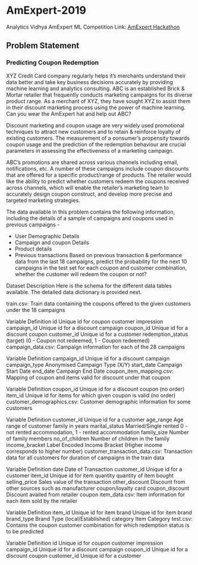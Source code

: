 # AmExpert-2019
Analytics Vidhya AmExpert ML Competition Link: [AmExpert Hackathon](https://datahack.analyticsvidhya.com/contest/amexpert-2019-machine-learning-hackathon/)

## Problem Statement

### Predicting Coupon Redemption
XYZ Credit Card company regularly helps it’s merchants understand their data better and take key business decisions accurately by providing machine learning and analytics consulting. ABC is an established Brick & Mortar retailer that frequently conducts marketing campaigns for its diverse product range. As a merchant of XYZ, they have sought XYZ to assist them in their discount marketing process using the power of machine learning. Can you wear the AmExpert hat and help out ABC?

 
Discount marketing and coupon usage are very widely used promotional techniques to attract new customers and to retain & reinforce loyalty of existing customers. The measurement of a consumer’s propensity towards coupon usage and the prediction of the redemption behaviour are crucial parameters in assessing the effectiveness of a marketing campaign.

 
ABC’s promotions are shared across various channels including email, notifications, etc. A number of these campaigns include coupon discounts that are offered for a specific product/range of products. The retailer would like the ability to predict whether customers redeem the coupons received across channels, which will enable the retailer’s marketing team to accurately design coupon construct, and develop more precise and targeted marketing strategies.

 
The data available in this problem contains the following information, including the details of a sample of campaigns and coupons used in previous campaigns -

* User Demographic Details
* Campaign and coupon Details
* Product details
* Previous transactions
Based on previous transaction & performance data from the last 18 campaigns, predict the probability for the next 10 campaigns in the test set for each coupon and customer combination, whether the customer will redeem the coupon or not?


Dataset Description
Here is the schema for the different data tables available. The detailed data dictionary is provided next.


train.csv: Train data containing the coupons offered to the given customers under the 18 campaigns

Variable	Definition
id	Unique id for coupon customer impression
campaign_id	Unique id for a discount campaign
coupon_id	Unique id for a discount coupon
customer_id	Unique id for a customer
redemption_status	(target) (0 - Coupon not redeemed, 1 - Coupon redeemed) 
campaign_data.csv: Campaign information for each of the 28 campaigns

Variable	Definition
campaign_id	Unique id for a discount campaign
campaign_type	Anonymised Campaign Type (X/Y)
start_date	Campaign Start Date
end_date	Campaign End Date 
coupon_item_mapping.csv: Mapping of coupon and items valid for discount under that coupon

Variable	Definition
coupon_id	Unique id for a discount coupon (no order)
item_id	Unique id for items for which given coupon is valid (no order) 
customer_demographics.csv: Customer demographic information for some customers

Variable	Definition
customer_id	Unique id for a customer
age_range	Age range of customer family in years
marital_status	Married/Single
rented	0 - not rented accommodation, 1 - rented accommodation
family_size	Number of family members
no_of_children	Number of children in the family
income_bracket	Label Encoded Income Bracket (Higher income corresponds to higher number) 
customer_transaction_data.csv: Transaction data for all customers for duration of campaigns in the train data

Variable	Definition
date	Date of Transaction
customer_id	Unique id for a customer
item_id	Unique id for item
quantity	quantity of item bought
selling_price	Sales value of the transaction
other_discount	Discount from other sources such as manufacturer coupon/loyalty card
coupon_discount	Discount availed from retailer coupon 
item_data.csv: Item information for each item sold by the retailer

Variable	Definition
item_id	Unique id for item
brand	Unique id for item brand
brand_type	Brand Type (local/Established)
category	Item Category 
test.csv: Contains the coupon customer combination for which redemption status is to be predicted

Variable	Definition
id	Unique id for coupon customer impression
campaign_id	Unique id for a discount campaign
coupon_id	Unique id for a discount coupon
customer_id	Unique id for a customer 
